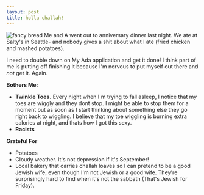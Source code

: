 ```yaml
---
layout: post
title: holla challah!
--- 
```

![fancy bread](/images/holla-challah.png)
Me and A went out to anniversary dinner last night. We ate at Salty's in Seattle- and nobody gives a shit about what I ate (fried chicken and mashed potatoes).

I need to double down on My Ada application and get it done! I think part of me is putting off finishing it because I'm nervous to put myself out there and *not* get it. Again. 

**Bothers Me:**
- **Twinkle Toes.** Every night when I'm trying to fall asleep, I notice that my toes are wiggly and they dont stop. I might be able to stop them for a moment but as soon as I start thinking about something else they go right back to wiggling. I believe that my toe wiggling is burning extra calories at night, and thats how I got this sexy. 
- **Racists**

**Grateful For** 
- Potatoes
- Cloudy weather. It's not depression if it's September! 
- Local bakery that carries challah loaves so I can pretend to be a good Jewish wife, even though I'm not Jewish or a good wife. They're surprisingly hard to find when it's not the sabbath (That's Jewish for Friday).
